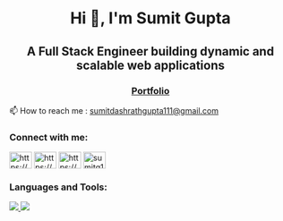 <h1 align="center">Hi 👋, I'm Sumit Gupta</h1>
<h2 align="center">A Full Stack Engineer building dynamic and scalable web applications</h2>
<h3 align="center"><a href="https://sumitg-dev.netlify.app/" target="_blank">Portfolio</a></h3>

📫 How to reach me : sumitdashrathgupta111@gmail.com

<h3 align="left">Connect with me:</h3>
<p align="left">
<a href="https://www.linkedin.com/in/sumitgupta150/" target="blank"><img align="center" src="https://raw.githubusercontent.com/rahuldkjain/github-profile-readme-generator/master/src/images/icons/Social/linked-in-alt.svg" alt="https://www.linkedin.com/in/sumit-gupta-152330259/" height="30" width="40" /></a>
<a href="https://x.com/sumitg150" target="blank"><img align="center" src="https://raw.githubusercontent.com/rahuldkjain/github-profile-readme-generator/master/src/images/icons/Social/twitter.svg" alt="https://x.com/sumitg150" height="30" width="40" /></a>
<a href="https://www.facebook.com/sumit.g.9678" target="blank"><img align="center" src="https://raw.githubusercontent.com/rahuldkjain/github-profile-readme-generator/master/src/images/icons/Social/facebook.svg" alt="https://www.facebook.com/sumit.g.9678" height="30" width="40" /></a>
<a href="https://instagram.com/sumitg150" target="blank"><img align="center" src="https://raw.githubusercontent.com/rahuldkjain/github-profile-readme-generator/master/src/images/icons/Social/instagram.svg" alt="sumitg150" height="30" width="40" /></a>
</p>

<h3 align="left">Languages and Tools:</h3>
<p align="left">
<a href="https://skillicons.dev">
    <img src="https://skillicons.dev/icons?i=html,css,js,typescript,react,redux" />
     <img src="https://skillicons.dev/icons?i=nodejs,git,github,mongodb,androidstudio" />
</a>
</p>
